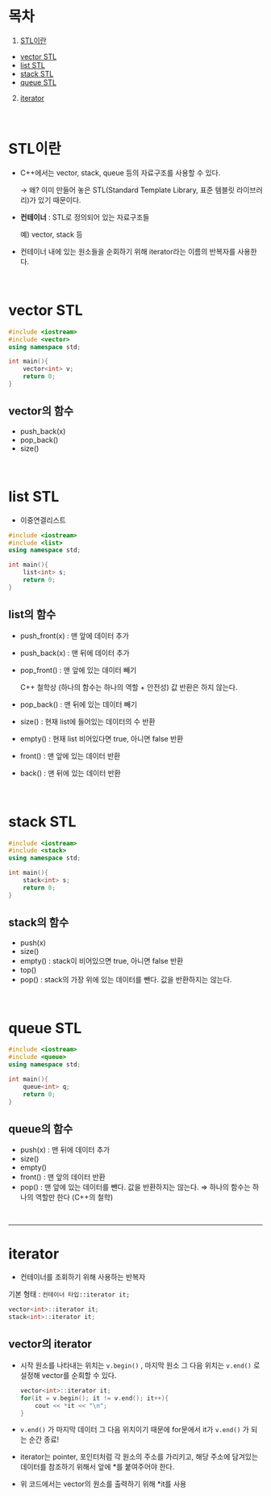 # 목차
1. [STL이란](#stl이란)
- [vector STL](#vector-stl)
- [list STL](#list-stl)
- [stack STL](#stack-stl)
- [queue STL](#queue-stl)
2. [iterator](#iterator)

<br>

# STL이란

- C++에서는 vector, stack, queue 등의 자료구조를 사용할 수 있다.
    
    → 왜? 이미 만들어 놓은 STL(Standard Template Library, 표준 템블릿 라이브러리)가 있기 때문이다.
    
- **컨테이너** : STL로 정의되어 있는 자료구조들
    
    예) vector, stack 등
    
- 컨테이너 내에 있는 원소들을 순회하기 위해 iterator라는 이름의 반복자를 사용한다.

<br>

# vector STL

```cpp
#include <iostream>
#include <vector>
using namespace std;

int main(){
	vector<int> v;
	return 0;
}
```

## vector의 함수

- push_back(x)
- pop_back()
- size()

<br>

# list STL

- 이중연결리스트

```cpp
#include <iostream>
#include <list>
using namespace std;

int main(){
	list<int> s;
	return 0;
}
```

## list의 함수

- push_front(x) : 맨 앞에 데이터 추가
- push_back(x) : 맨 뒤에 데이터 추가
- pop_front() : 맨 앞에 있는 데이터 빼기
    
    C++ 철학상 (하나의 함수는 하나의 역할 + 안전성) 값 반환은 하지 않는다. 
    
- pop_back() : 맨 뒤에 있는 데이터 빼기
- size() : 현재 list에 들어있는 데이터의 수 반환
- empty() : 현재 list 비어있다면 true, 아니면 false 반환
- front() : 맨 앞에 있는 데이터 반환
- back() : 맨 뒤에 있는 데이터 반환

<br>

# stack STL

```cpp
#include <iostream>
#include <stack>
using namespace std;

int main(){
	stack<int> s;
	return 0;
}
```

## stack의 함수

- push(x)
- size()
- empty() : stack이 비어있으면 true, 아니면 false 반환
- top()
- pop() : stack의 가장 위에 있는 데이터를 뺀다. 값을 반환하지는 않는다.

<br>

# queue STL

```cpp
#include <iostream>
#include <queue>
using namespace std;

int main(){
	queue<int> q;
	return 0;
}
```

## queue의 함수

- push(x) : 맨 뒤에 데이터 추가
- size()
- empty()
- front() : 맨 앞의 데이터 반환
- pop() : 맨 앞에 있는 데이터를 뺀다. 값을 반환하지는 않는다. 
⇒ 하나의 함수는 하나의 역할만 한다 (C++의 철학)

<br>

---

# iterator

- 컨테이너를 조회하기 위해 사용하는 반복자

기본 형태 : `컨테이너 타입::iterator it;` 

```cpp
vector<int>::iterator it;
stack<int>::iterator it;
```

## vector의 iterator

- 시작 원소를 나타내는 위치는 `v.begin()` , 마지막 원소 그 다음 위치는 `v.end()` 로 설정해 vector를 순회할 수 있다.

    ```cpp
    vector<int>::iterator it;
    for(it = v.begin(); it != v.end(); it++){
        cout << *it << "\n";
    }
    ```

- `v.end()` 가 마지막 데이터 그 다음 위치이기 때문에 for문에서 it가 `v.end()` 가 되는 순간 종료!
- iterator는 pointer, 포인터처럼 각 원소의 주소를 가리키고, 해당 주소에 담겨있는 데이터를 참조하기 위해서 앞에 *를 붙여주어야 한다.
- 위 코드에서는  vector의 원소를 출력하기 위해 *it를 사용
